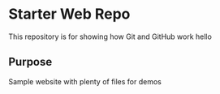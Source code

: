 # Starter Web Repo

This repository is for showing how Git and GitHub work
hello

## Purpose

Sample website with plenty of files for demos